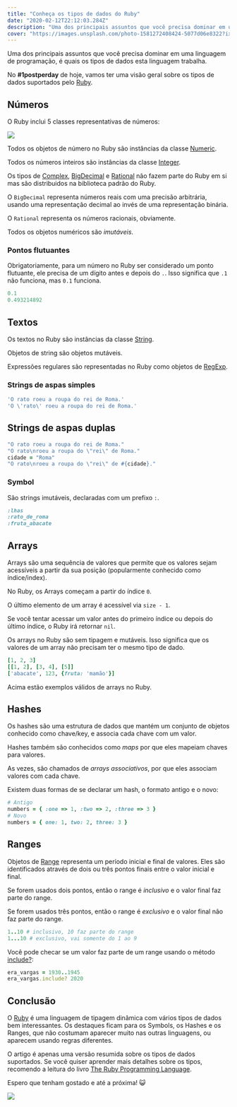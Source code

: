 ```yaml
---
title: "Conheça os tipos de dados do Ruby"
date: "2020-02-12T22:12:03.284Z"
description: "Uma dos principais assuntos que você precisa dominar em uma linguagem de programação, é quais os tipos de dados esta linguagem trabalha"
cover: "https://images.unsplash.com/photo-1581272408424-5077d06e8322?ixlib=rb-1.2.1&ixid=eyJhcHBfaWQiOjEyMDd9&auto=format&fit=crop&w=1400&q=80"
---
```


Uma dos principais assuntos que você precisa dominar em uma linguagem de programação, é quais os tipos de dados esta linguagem trabalha.

No **#1postperday** de hoje, vamos ter uma visão geral sobre os tipos de dados suportados pelo [Ruby](https://www.ruby-lang.org/en/).

## Números

O Ruby inclui 5 classes representativas de números:

![](./Screenshot_20200212_153421.png)

Todos os objetos de número no Ruby são instâncias da classe [Numeric](https://ruby-doc.org/core-2.7.0/Numeric.html).

Todos os números inteiros são instâncias da classe [Integer](https://ruby-doc.org/core-2.7.0/Integer.html).

Os tipos de [Complex](https://ruby-doc.org/core-2.7.0/Complex.html), [BigDecimal](https://ruby-doc.org/stdlib-2.5.1/libdoc/bigdecimal/rdoc/BigDecimal.html) e [Rational](https://ruby-doc.org/stdlib-2.7.0/libdoc/bigdecimal/rdoc/Rational.html) não fazem parte do Ruby em si mas são distribuidos na biblioteca padrão do Ruby.

O `BigDecimal` representa números reais com uma precisão arbitrária, usando uma representação decimal ao invés de uma representação binária.

O `Rational` representa os números racionais, obviamente.

Todos os objetos numéricos são _imutáveis_.

### Pontos flutuantes

Obrigatoriamente, para um número no Ruby ser considerado um ponto flutuante, ele precisa de um dígito antes e depois do `.`. Isso significa que `.1` não funciona, mas `0.1` funciona.

```ruby
0.1
0.493214892
```

## Textos

Os textos no Ruby são instâncias da classe [String](https://ruby-doc.org/core-2.6/String.html).

Objetos de string são objetos mutáveis.

Expressões regulares são representadas no Ruby como objetos de [RegExp](https://ruby-doc.org/core-2.4.0/Regexp.html).

### Strings de aspas simples

```ruby
'O rato roeu a roupa do rei de Roma.'
'O \'rato\' roeu a roupa do rei de Roma.'
```

## Strings de aspas duplas

```ruby
"O rato roeu a roupa do rei de Roma."
"O rato\nroeu a roupa do \"rei\" de Roma."
cidade = "Roma"
"O rato\nroeu a roupa do \"rei\" de #{cidade}."
```

### Symbol

São strings imutáveis, declaradas com um prefixo `:`.

```ruby
:lhas
:rato_de_roma
:fruta_abacate
```

## Arrays

Arrays são uma sequência de valores que permite que os valores sejam acessíveis a partir da sua posição (popularmente conhecido como índice/index).

No Ruby, os Arrays começam a partir do índice `0`.

O último elemento de um array é acessível via `size - 1`.

Se você tentar acessar um valor antes do primeiro índice ou depois do último índice, o Ruby irá retornar `nil`.

Os arrays no Ruby são sem tipagem e mutáveis. Isso significa que os valores de um array não precisam ter o mesmo tipo de dado.

```ruby
[1, 2, 3]
[[1, 2], [3, 4], [5]]
['abacate', 123, {fruta: 'mamão'}]
```

Acima estão exemplos válidos de arrays no Ruby.

## Hashes

Os hashes são uma estrutura de dados que mantém um conjunto de objetos conhecido como chave/key, e associa cada chave com um valor.

Hashes também são conhecidos como _maps_ por que eles mapeiam chaves para valores.

As vezes, são chamados de _arrays associativos_, por que eles associam valores com cada chave.

Existem duas formas de se declarar um hash, o formato antigo e o novo:

```ruby
# Antigo
numbers = { :one => 1, :two => 2, :three => 3 }
# Novo
numbers = { one: 1, two: 2, three: 3 }
```

## Ranges

Objetos de [Range](https://ruby-doc.org/stdlib-2.6.5/libdoc/json/rdoc/Range.html) representa um período inicial e final de valores. Eles são identificados através de dois ou três pontos finais entre o valor inicial e final.

Se forem usados dois pontos, então o range é _inclusivo_ e o valor final faz parte do range.

Se forem usados três pontos, então o range é _exclusivo_ e o valor final não faz parte do range.

```ruby
1..10 # inclusivo, 10 faz parte do range
1...10 # exclusivo, vai somente do 1 ao 9
```

Você pode checar se um valor faz parte de um range usando o método [include?](https://apidock.com/ruby/Range/include%3F):

```ruby
era_vargas = 1930..1945
era_vargas.include? 2020
```

## Conclusão

O [Ruby](https://www.ruby-lang.org/en/) é uma linguagem de tipagem dinâmica com vários tipos de dados bem interessantes. Os destaques ficam para os Symbols, os Hashes e os Ranges, que não costumam aparecer muito nas outras linguagens, ou aparecem usando regras diferentes.

O artigo é apenas uma versão resumida sobre os tipos de dados suportados. Se você quiser aprender mais detalhes sobre os tipos, recomendo a leitura do livro [The Ruby Programming Language](http://shop.oreilly.com/product/9780596516178.do).

Espero que tenham gostado e até a próxima! 😺

![](https://media.giphy.com/media/hoxn9Vo7BW3RTxKRod/giphy.gif)
